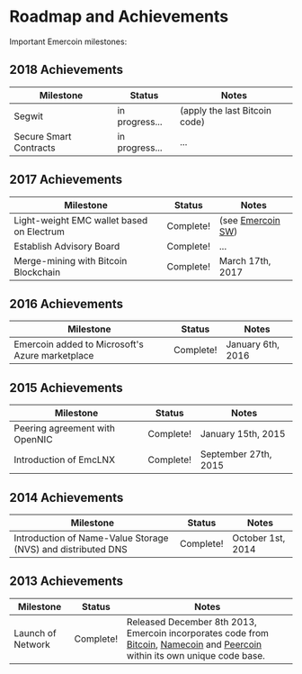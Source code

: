 # Roadmap and Achievements

Important Emercoin milestones:

2018 Achievements
-----------------
Milestone | Status | Notes
---|---|---
Segwit | in progress... | (apply the last Bitcoin code)
Secure Smart Contracts  | in progress... | ...

2017 Achievements
-----------------
Milestone | Status | Notes
---|---|---
Light-weight EMC wallet based on Electrum 	| Complete!| (see [Emercoin SW](/en/install-software/mobile-wallets/emercoin-sw.md))
Establish Advisory Board | Complete!| ...
Merge-mining with Bitcoin Blockchain | Complete!| March 17th, 2017

2016 Achievements
-----------------
Milestone | Status | Notes
---|---|---
Emercoin added to Microsoft's Azure marketplace | Complete! | January 6th, 2016

2015 Achievements
-----------------

<div class="boxOverflow">
<table>
<thead>
<tr>
<th>Milestone</th>
<th>Status</th>
<th>Notes</th>
</tr>
</thead>
<tbody>
<tr>
<td>Peering agreement with OpenNIC</td>
<td>Complete!</td>
<td>January 15th, 2015</td>
</tr>
<tr>
<td>Introduction of EmcLNX</td>
<td>Complete!</td>
<td>September 27th, 2015</td>
</tr>
</tbody>
</table>
</div>

2014 Achievements
-----------------

<div class="boxOverflow">
<table>
<thead>
<tr>
<th>Milestone</th>
<th>Status</th>
<th>Notes</th>
</tr>
</thead>
<tbody>
<tr>
<td>Introduction of Name-Value Storage (NVS) and distributed DNS</td>
<td>Complete!</td>
<td>October 1st, 2014</td>
</tr>
</tbody>
</table>
</div>

2013 Achievements
-----------------

<div class="boxOverflow">
<table>
<thead>
<tr>
<th>Milestone</th>
<th>Status</th>
<th>Notes</th>
</tr>
</thead>
<tbody>
<tr>
<td>Launch of Network</td>
<td>Complete!</td>
<td>Released December 8th 2013, Emercoin incorporates code from <a target="_blank" rel="nofollow" href="https://en.wikipedia.org/wiki/Bitcoin">Bitcoin</a>, <a target="_blank" rel="nofollow" href="https://en.wikipedia.org/wiki/Namecoin">Namecoin</a> and <a target="_blank" rel="nofollow" href="https://en.wikipedia.org/wiki/Peercoin">Peercoin</a> within its own unique code base.</td>
</tr>
</tbody>
</table>
</div>
